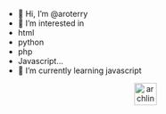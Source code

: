 - 👋 Hi, I’m @aroterry
- 👀 I’m interested in
- html
- python
- php
- Javascript...
- 🌱 I’m currently learning javascript

<div align="center">
   <a href="https://archlinux.org/" target="_blank">
        <img src="https://www.vectorlogo.zone/logos/archlinux/archlinux-icon.svg" alt="archlinux" width="40" height="40"/> 
    </a>
</div>
